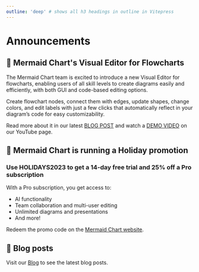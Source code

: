 ```yaml
---
outline: 'deep' # shows all h3 headings in outline in Vitepress
---
```


# Announcements

## 🚀 Mermaid Chart's Visual Editor for Flowcharts

The Mermaid Chart team is excited to introduce a new Visual Editor for flowcharts, enabling users of all skill levels to create diagrams easily and efficiently, with both GUI and code-based editing options.

Create flowchart nodes, connect them with edges, update shapes, change colors, and edit labels with just a few clicks that automatically reflect in your diagram’s code for easy customizability.

Read more about it in our latest [BLOG POST](https://www.mermaidchart.com/blog/posts/mermaid-chart-releases-new-visual-editor-for-flowcharts) and watch a [DEMO VIDEO](https://www.youtube.com/watch?v=5aja0gijoO0) on our YouTube page.

## 🎉 Mermaid Chart is running a Holiday promotion

### Use <span class="text-[#FE3470]">HOLIDAYS2023</span> to get a 14-day free trial and 25% off a Pro subscription

With a Pro subscription, you get access to:

- AI functionality
- Team collaboration and multi-user editing
- Unlimited diagrams and presentations
- And more!

Redeem the promo code on the [Mermaid Chart website](https://www.mermaidchart.com/app/user/billing/checkout?coupon=HOLIDAYS2023).

## 📖 Blog posts

Visit our [Blog](./blog.md) to see the latest blog posts.
